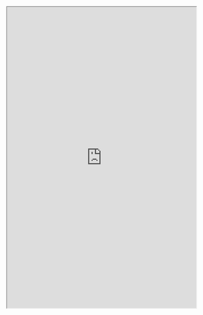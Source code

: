 

<iframe
  src="https://jupyterlite.readthedocs.io/en/latest/_static/retro/notebooks/index.html?path=intro-retro.ipynb"
  width="100%"
  height="800px"
></iframe>